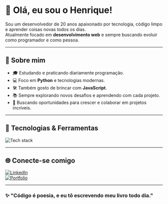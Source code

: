 # 👋 Olá, eu sou o Henrique!

Sou um desenvolvedor de 20 anos apaixonado por tecnologia, código limpo e aprender coisas novas todos os dias.  
Atualmente focado em **desenvolvimento web** e sempre buscando evoluir como programador e como pessoa.

---

## 🚀 Sobre mim

- 🎓 Estudando e praticando diariamente programação.
- 💻 Foco em **Python** e tecnologias modernas.
- 🛠️ Também gosto de brincar com **JavaScript**.
- 📚 Sempre explorando novos desafios e aprendendo com cada projeto.
- 🎯 Buscando oportunidades para crescer e colaborar em projetos incríveis.

---

## 🧰 Tecnologias & Ferramentas

<img src="https://skillicons.dev/icons?i=html,css,js,python,git,github" alt="Tech stack"/>

---

## 🌐 Conecte-se comigo

[![LinkedIn](https://img.shields.io/badge/-LinkedIn-0A66C2?style=for-the-badge&logo=linkedin&logoColor=white)](https://www.linkedin.com/in/seu-linkedin)  
[![Portfolio](https://img.shields.io/badge/-Meu%20Portfólio-000?style=for-the-badge&logo=github&logoColor=white)](https://github.com/seu-usuario)

---

### ✨ "Código é poesia, e eu tô escrevendo meu livro todo dia."

